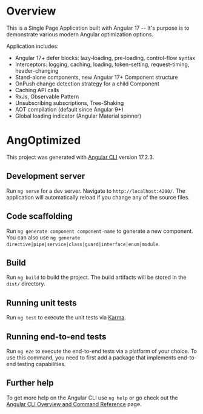 # Overview

This is a Single Page Application built with Angular 17 -- It's purpose is to demonstrate various modern Angular optimization options. 

Application includes: 
*    Angular 17+ defer blocks: lazy-loading, pre-loading, control-flow syntax 
*    Interceptors: logging, caching, loading, token-setting, request-timing, header-changing 
*    Stand-alone components, new Angular 17+ Component structure
*    OnPush change detection strategy for a child Component
*    Caching API calls
*    RxJs, Observable Pattern
*    Unsubscribing subscriptions, Tree-Shaking
*    AOT compilation (default since Angular 9+)
*    Global loading indicator (Angular Material spinner)

# AngOptimized

This project was generated with [Angular CLI](https://github.com/angular/angular-cli) version 17.2.3.

## Development server

Run `ng serve` for a dev server. Navigate to `http://localhost:4200/`. The application will automatically reload if you change any of the source files.

## Code scaffolding

Run `ng generate component component-name` to generate a new component. You can also use `ng generate directive|pipe|service|class|guard|interface|enum|module`.

## Build

Run `ng build` to build the project. The build artifacts will be stored in the `dist/` directory.

## Running unit tests

Run `ng test` to execute the unit tests via [Karma](https://karma-runner.github.io).

## Running end-to-end tests

Run `ng e2e` to execute the end-to-end tests via a platform of your choice. To use this command, you need to first add a package that implements end-to-end testing capabilities.

## Further help

To get more help on the Angular CLI use `ng help` or go check out the [Angular CLI Overview and Command Reference](https://angular.io/cli) page.

